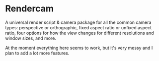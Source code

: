# Rendercam
A universal render script & camera package for all the common camera types: perspective or orthographic, fixed aspect ratio or unfixed aspect ratio, four options for how the view changes for different resolutions and window sizes, and more.

At the moment everything here seems to work, but it's very messy and I plan to add a lot more features.
